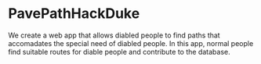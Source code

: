 # PavePathHackDuke
We create a web app that allows diabled people to find paths that accomadates the special need of diabled people. In this app, normal people find suitable routes for diable people and contribute to the database.
